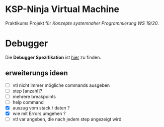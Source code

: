 # KSP-Ninja Virtual Machine

Praktikums Projekt für *Konzepte systemnaher Programmierung WS 19/20*.

# Debugger

Die **Debugger Spezifikation** ist [hier](debug.txt) zu finden. 

## erweiterungs ideen

- [ ] vtl nicht immer mögliche commands ausgeben
- [ ] step [anzahl]?
- [ ] mehrere breakpoints
- [ ] help command
- [x] auszug vom stack / daten ?
- [x] wie mit Errors umgehen ? 
- [ ] vtl var angeben, die nach jedem step angezeigt wird